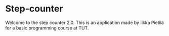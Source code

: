 # Step-counter
Welcome to the step counter 2.0. This is an application made by Iikka Pietilä for a basic programming course at TUT.
